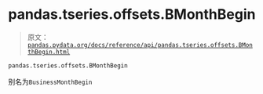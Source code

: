 # pandas.tseries.offsets.BMonthBegin

> 原文：[`pandas.pydata.org/docs/reference/api/pandas.tseries.offsets.BMonthBegin.html`](https://pandas.pydata.org/docs/reference/api/pandas.tseries.offsets.BMonthBegin.html)

```py
pandas.tseries.offsets.BMonthBegin
```

别名为`BusinessMonthBegin`
